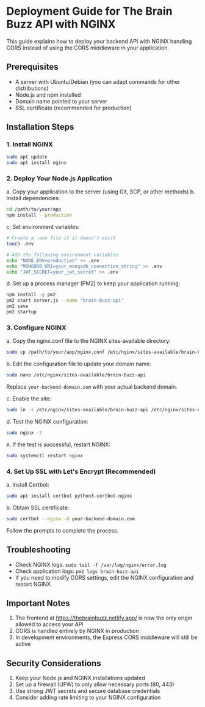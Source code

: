 # Deployment Guide for The Brain Buzz API with NGINX

This guide explains how to deploy your backend API with NGINX handling CORS instead of using the CORS middleware in your application.

## Prerequisites

- A server with Ubuntu/Debian (you can adapt commands for other distributions)
- Node.js and npm installed
- Domain name pointed to your server
- SSL certificate (recommended for production)

## Installation Steps

### 1. Install NGINX

```bash
sudo apt update
sudo apt install nginx
```

### 2. Deploy Your Node.js Application

a. Copy your application to the server (using Git, SCP, or other methods)
b. Install dependencies:

```bash
cd /path/to/your/app
npm install --production
```

c. Set environment variables:

```bash
# Create a .env file if it doesn't exist
touch .env

# Add the following environment variables
echo "NODE_ENV=production" >> .env
echo "MONGODB_URI=your_mongodb_connection_string" >> .env
echo "JWT_SECRET=your_jwt_secret" >> .env
```

d. Set up a process manager (PM2) to keep your application running:

```bash
npm install -g pm2
pm2 start server.js --name "brain-buzz-api"
pm2 save
pm2 startup
```

### 3. Configure NGINX

a. Copy the nginx.conf file to the NGINX sites-available directory:

```bash
sudo cp /path/to/your/app/nginx.conf /etc/nginx/sites-available/brain-buzz-api
```

b. Edit the configuration file to update your domain name:

```bash
sudo nano /etc/nginx/sites-available/brain-buzz-api
```

Replace `your-backend-domain.com` with your actual backend domain.

c. Enable the site:

```bash
sudo ln -s /etc/nginx/sites-available/brain-buzz-api /etc/nginx/sites-enabled/
```

d. Test the NGINX configuration:

```bash
sudo nginx -t
```

e. If the test is successful, restart NGINX:

```bash
sudo systemctl restart nginx
```

### 4. Set Up SSL with Let's Encrypt (Recommended)

a. Install Certbot:

```bash
sudo apt install certbot python3-certbot-nginx
```

b. Obtain SSL certificate:

```bash
sudo certbot --nginx -d your-backend-domain.com
```

Follow the prompts to complete the process.

## Troubleshooting

- Check NGINX logs: `sudo tail -f /var/log/nginx/error.log`
- Check application logs: `pm2 logs brain-buzz-api`
- If you need to modify CORS settings, edit the NGINX configuration and restart NGINX

## Important Notes

1. The frontend at https://thebrainbuzz.netlify.app/ is now the only origin allowed to access your API
2. CORS is handled entirely by NGINX in production
3. In development environments, the Express CORS middleware will still be active

## Security Considerations

1. Keep your Node.js and NGINX installations updated
2. Set up a firewall (UFW) to only allow necessary ports (80, 443)
3. Use strong JWT secrets and secure database credentials
4. Consider adding rate limiting to your NGINX configuration